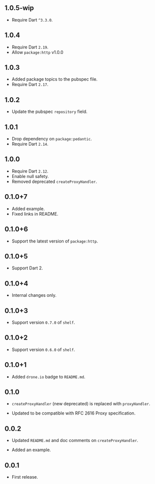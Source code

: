 ## 1.0.5-wip

* Require Dart `^3.3.0`.

## 1.0.4

* Require Dart `2.19`.
* Allow `package:http` v1.0.0

## 1.0.3

* Added package topics to the pubspec file.
* Require Dart `2.17`.

## 1.0.2

* Update the pubspec `repository` field.

## 1.0.1

* Drop dependency on `package:pedantic`.
* Require Dart `2.14`.

## 1.0.0

* Require Dart `2.12`.
* Enable null safety.
* Removed deprecated `createProxyHandler`.

## 0.1.0+7

* Added example.
* Fixed links in README.

## 0.1.0+6

* Support the latest version of `package:http`.

## 0.1.0+5

* Support Dart 2.

## 0.1.0+4

* Internal changes only.

## 0.1.0+3

* Support version `0.7.0` of `shelf`.

## 0.1.0+2

* Support version `0.6.0` of `shelf`.

## 0.1.0+1

* Added `drone.io` badge to `README.md`.

## 0.1.0

* `createProxyHandler` (new deprecated) is replaced with `proxyHandler`.

* Updated to be compatible with RFC 2616 Proxy specification.

## 0.0.2

* Updated `README.md` and doc comments on `createProxyHandler`.

* Added an example.

## 0.0.1

* First release.
